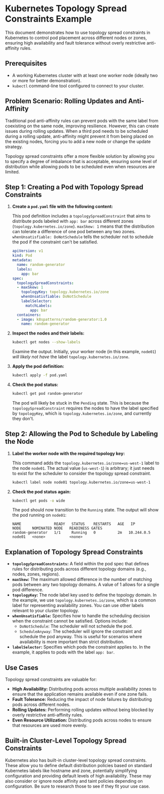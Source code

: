 # Kubernetes Topology Spread Constraints Example

This document demonstrates how to use topology spread constraints in Kubernetes to control pod placement across different nodes or zones, ensuring high availability and fault tolerance without overly restrictive anti-affinity rules.

## Prerequisites

*   A working Kubernetes cluster with at least one worker node (ideally two or more for better demonstration).
*   `kubectl` command-line tool configured to connect to your cluster.

## Problem Scenario: Rolling Updates and Anti-Affinity

Traditional pod anti-affinity rules can prevent pods with the same label from coexisting on the same node, improving resilience. However, this can create issues during rolling updates.  When a third pod needs to be scheduled during a rolling update, anti-affinity might prevent it from being placed on the existing nodes, forcing you to add a new node or change the update strategy.

Topology spread constraints offer a more flexible solution by allowing you to specify a degree of imbalance that is acceptable, ensuring some level of distribution while allowing pods to be scheduled even when resources are limited.

## Step 1: Creating a Pod with Topology Spread Constraints

1.  **Create a `pod.yaml` file with the following content:**

    This pod definition includes a `topologySpreadConstraint` that aims to distribute pods labeled with `app: bar` across different zones (`topology.kubernetes.io/zone`). `maxSkew: 1` means that the distribution can tolerate a difference of one pod between any two zones. `whenUnsatisfiable: DoNotSchedule` tells the scheduler not to schedule the pod if the constraint can't be satisfied.

    ```yaml
    apiVersion: v1
    kind: Pod
    metadata:
      name: random-generator
      labels:
        app: bar
    spec:
      topologySpreadConstraints:
      - maxSkew: 1
        topologyKey: topology.kubernetes.io/zone
        whenUnsatisfiable: DoNotSchedule
        labelSelector:
          matchLabels:
            app: bar
      containers:
      - image: k8spatterns/random-generator:1.0
        name: random-generator
    ```

2.  **Inspect the nodes and their labels:**

    ```bash
    kubectl get nodes --show-labels
    ```

    Examine the output. Initially, your worker node (in this example, `node01`) *will likely not have* the label `topology.kubernetes.io/zone`.

3.  **Apply the pod definition:**

    ```bash
    kubectl apply -f pod.yaml
    ```

4.  **Check the pod status:**

    ```bash
    kubectl get pod random-generator
    ```

    The pod will likely be stuck in the `Pending` state. This is because the `topologySpreadConstraint` requires the nodes to have the label specified by `topologyKey`, which is `topology.kubernetes.io/zone`, and currently they don't.

## Step 2: Allowing the Pod to Schedule by Labeling the Node

1.  **Label the worker node with the required topology key:**

    This command adds the `topology.kubernetes.io/zone=us-west-1` label to the node `node01`.  The actual value (`us-west-1`) is arbitrary; it just needs to exist for the scheduler to consider the topology spread constraint.

    ```bash
    kubectl label node node01 topology.kubernetes.io/zone=us-west-1
    ```

2.  **Check the pod status again:**

    ```bash
    kubectl get pods -o wide
    ```

    The pod should now transition to the `Running` state. The output will show the pod running on `node01`:

    ```
    NAME               READY   STATUS    RESTARTS   AGE   IP           NODE     NOMINATED NODE   READINESS GATES
    random-generator   1/1     Running   0          2m   10.244.0.5   node01   <none>           <none>
    ```

## Explanation of Topology Spread Constraints

*   **`topologySpreadConstraints`:**  A field within the pod spec that defines rules for distributing pods across different topology domains (e.g., nodes, zones, regions).
*   **`maxSkew`:**  The maximum allowed difference in the number of matching pods between any two topology domains.  A value of 1 allows for a single pod difference.
*   **`topologyKey`:**  The node label key used to define the topology domain.  In the example, we use `topology.kubernetes.io/zone`, which is a common label for representing availability zones.  You can use other labels relevant to your cluster topology.
*   **`whenUnsatisfiable`:** Specifies how to handle the scheduling decision when the constraint cannot be satisfied.  Options include:
    *   `DoNotSchedule`:  The scheduler will not schedule the pod.
    *   `ScheduleAnyway`: The scheduler will ignore the constraint and schedule the pod anyway. This is useful for scenarios where availability is more important than strict distribution.
*   **`labelSelector`:**  Specifies which pods the constraint applies to.  In the example, it applies to pods with the label `app: bar`.

## Use Cases

Topology spread constraints are valuable for:

*   **High Availability:**  Distributing pods across multiple availability zones to ensure that the application remains available even if one zone fails.
*   **Fault Tolerance:**  Reducing the impact of node failures by distributing pods across different nodes.
*   **Rolling Updates:**  Performing rolling updates without being blocked by overly restrictive anti-affinity rules.
*   **Even Resource Utilization:** Distributing pods across nodes to ensure that resources are used more evenly.

## Built-in Cluster-Level Topology Spread Constraints

Kubernetes also has built-in cluster-level topology spread constraints. These allow you to define default distribution policies based on standard Kubernetes labels like hostname and zone, potentially simplifying configuration and providing default levels of high availability.  These may also consider or ignore node affinity and taint policies depending on configuration. Be sure to research those to see if they fit your use case.